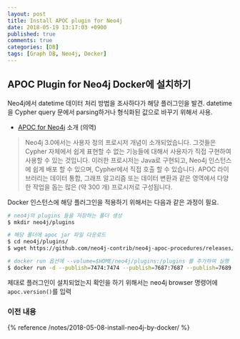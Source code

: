 ```yaml
---
layout: post
title: Install APOC plugin for Neo4j
date: 2018-05-19 13:17:03 +0900
published: true
comments: true
categories: [DB]
tags: [Graph DB, Neo4j, Docker]
---
```


## APOC Plugin for Neo4j Docker에 설치하기

Neo4j에서 datetime 데이터 처리 방법을 조사하다가 해당 플러그인을 발견.
datetime을 Cypher query 문에서 parsing하거나 형식화된 값으로 바꾸기 위해서 사용.

- [APOC for Neo4j](https://neo4j-contrib.github.io/neo4j-apoc-procedures/index33.html#_using_apoc_with_neo4j_docker_image) 소개 (의역)
> Neo4j 3.0에서는 사용자 정의 프로시저 개념이 소개되었습니다. 
그것들은 Cypher 자체에서 쉽게 표현할 수 없는 기능들에 대해서 사용자가 직접 구현하여 사용할 수 있는 것입니다. 
이러한 프로시저는 Java로 구현되고, Neo4j 인스턴스에 쉽게 배포 할 수 있으며, Cypher에서 직접 호출 할 수 있습니다.
APOC 라이브러리는 데이터 통합, 그래프 알고리즘 또는 데이터 변환과 같은 영역에서 다양한 작업을 돕는 많은 (약 300 개) 프로시저로 구성됩니다.

Docker 인스턴스에 해당 플러그인을 적용하기 위해서는 다음과 같은 과정이 필요.
```sh
# neo4j의 plugins 들을 저장하는 폴더 생성
$ mkdir neo4j/plugins

# 해당 폴더에 apoc jar 파일 다운로드
$ cd neo4j/plugins/
$ wget https://github.com/neo4j-contrib/neo4j-apoc-procedures/releases/download/3.3.0.3/apoc-3.3.0.3-all.jar

# docker run 옵션에 --volume=$HOME/neo4j/plugins:/plugins 를 추가하여 실행
$ docker run -d --publish=7474:7474 --publish=7687:7687 --publish=7689:7689 --volume=$HOME/neo4j/data:/data --volume=$HOME/neo4j/import:/import --volume=$HOME/neo4j/plugins:/plugins neo4j
```

제대로 플러그인이 설치되었는지 확인을 하기 위해서는 neo4j browser 명령어에 `apoc.version()`를 입력

### 이전 내용
{% reference /notes/2018-05-08-install-neo4j-by-docker/ %} 
